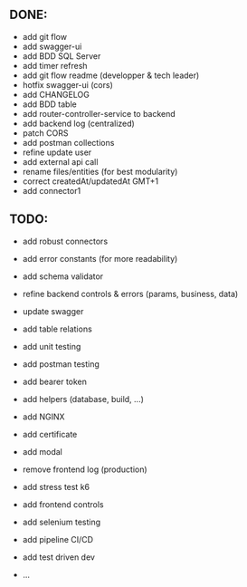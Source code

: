 ## DONE:
* add git flow
* add swagger-ui
* add BDD SQL Server
* add timer refresh
* add git flow readme (developper & tech leader)
* hotfix swagger-ui  (cors)
* add CHANGELOG
* add BDD table
* add router-controller-service to backend
* add backend log (centralized)
* patch CORS
* add postman collections
* refine update user
* add external api call 
* rename files/entities (for best modularity)
* correct createdAt/updatedAt GMT+1
* add connector1

## TODO:
* add robust connectors
* add error constants (for more readability)
* add schema validator
* refine backend controls & errors (params, business, data)
* update swagger
* add table relations
* add unit testing
* add postman testing
* add bearer token

* add helpers (database, build, ...)
* add NGINX
* add certificate
* add modal
* remove frontend log (production)
* add stress test k6
* add frontend controls
* add selenium testing
* add pipeline CI/CD
* add test driven dev
* ...

